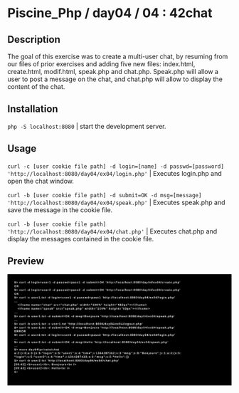 # Piscine_Php / day04 / 04 : 42chat

## Description
The goal of this exercise was to create a multi-user chat, by resuming from our files of prior exercises and adding five new files: index.html, create.html, modif.html, speak.php and chat.php. Speak.php will allow a user to post a message on the chat, and chat.php will allow to display the content of the chat.

## Installation
`php -S localhost:8080` | start the development server.

## Usage
`curl -c [user cookie file path] -d login=[name] -d passwd=[password] 'http://localhost:8080/day04/ex04/login.php'` | Executes login.php and open the chat window.

`curl -b [user cookie file path] -d submit=OK -d msg=[message] 'http://localhost:8080/day04/ex04/speak.php'` | Executes speak.php and save the message in the cookie file.

`curl -b [user cookie file path] 'http://localhost:8080/day04/ex04/chat.php'` | Executes chat.php and display the messages contained in the cookie file.

## Preview
<img src="../../resources/images/chat.png" width="1200">
